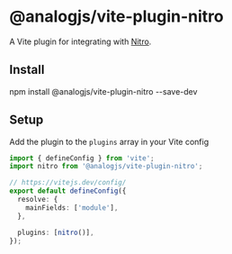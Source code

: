 # @analogjs/vite-plugin-nitro

A Vite plugin for integrating with [Nitro](https://nitro.unjs.io).

## Install

npm install @analogjs/vite-plugin-nitro --save-dev

## Setup

Add the plugin to the `plugins` array in your Vite config

```ts
import { defineConfig } from 'vite';
import nitro from '@analogjs/vite-plugin-nitro';

// https://vitejs.dev/config/
export default defineConfig({
  resolve: {
    mainFields: ['module'],
  },

  plugins: [nitro()],
});
```
